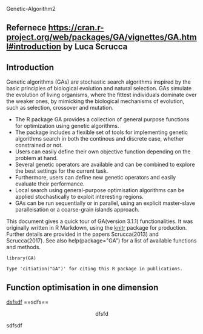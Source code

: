 Genetic-Algorithm2

## Refernece https://cran.r-project.org/web/packages/GA/vignettes/GA.html#introduction by Luca Scrucca


## Introduction

Genetic algorithms (GAs) are stochastic search algorithms inspired by the basic principles of biological evolution and natural selection. GAs simulate the evolution of living organisms, where the fittest individuals dominate over the weaker ones, by mimicking the biological mechanisms of evolution, such as selection, crossover and mutation.

* The R package GA provides a collection of general purpose functions for optimization using genetic algorithms. 
* The package includes a flexible set of tools for implementing genetic algorithms search in both the continous and discrete case, whether constrained or not.
* Users can easily define their own objective function depending on the problem at hand.
* Several genetic operators are available and can be combined to explore the best settings for the current task.
* Furthermore, users can define new genetic operators and easily evaluate their performance.
* Local search using general-purpose optimisation algorithms can be applied stochastically to exploit interesting regions.
* GAs can be run sequentially or in parallel, using an explicit master-slave paralleisation or a coarse-grain islands approach.

This document gives a quick tour of GA(version 3.1.1) functionalities. It was originally written in R Markdown, using the <U>knitr</U> package for production. Further details are provided in the papers Scrucca(2013) and Scrucca(2017). 
See also help(package="GA") for a list of available functions and methods.

``` 
library(GA)

Type 'citiation("GA")' for citing this R package in publications.
```

## Function optimisation in one dimension

<u>dsfsdf</u>
==sdfs==
<center> dfsfd </center>

sdfsdf
